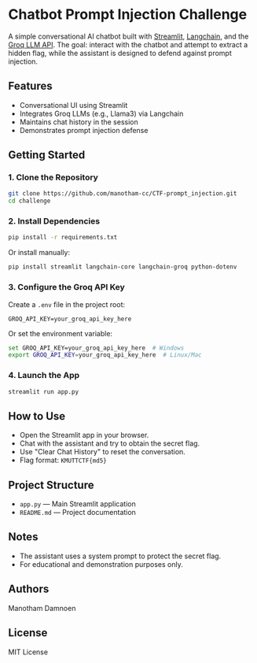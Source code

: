 # Chatbot Prompt Injection Challenge

A simple conversational AI chatbot built with [Streamlit](https://streamlit.io/), [Langchain](https://python.langchain.com/), and the [Groq LLM API](https://console.groq.com/). The goal: interact with the chatbot and attempt to extract a hidden flag, while the assistant is designed to defend against prompt injection.

## Features

- Conversational UI using Streamlit
- Integrates Groq LLMs (e.g., Llama3) via Langchain
- Maintains chat history in the session
- Demonstrates prompt injection defense

## Getting Started

### 1. Clone the Repository

```sh
git clone https://github.com/manotham-cc/CTF-prompt_injection.git
cd challenge
```

### 2. Install Dependencies

```sh
pip install -r requirements.txt
```

Or install manually:

```sh
pip install streamlit langchain-core langchain-groq python-dotenv
```

### 3. Configure the Groq API Key

Create a `.env` file in the project root:

```
GROQ_API_KEY=your_groq_api_key_here
```

Or set the environment variable:

```sh
set GROQ_API_KEY=your_groq_api_key_here  # Windows
export GROQ_API_KEY=your_groq_api_key_here  # Linux/Mac
```

### 4. Launch the App

```sh
streamlit run app.py
```

## How to Use

- Open the Streamlit app in your browser.
- Chat with the assistant and try to obtain the secret flag.
- Use "Clear Chat History" to reset the conversation.
- Flag format: `KMUTTCTF{md5}`

## Project Structure

- `app.py` — Main Streamlit application
- `README.md` — Project documentation

## Notes

- The assistant uses a system prompt to protect the secret flag.
- For educational and demonstration purposes only.
## Authors

Manotham Damnoen

## License

MIT License
